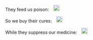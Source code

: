 
<!--
> The concept of a ‘Ballmer Peak’ was first proposed in 2007, postulating that there exists a very specific blood alcohol content which confers superhuman programming ability. [...] We conclusively refute the existence of a specific peak with large magnitude, but with 𝑝 <0.001 find that there was a significant positive effect to a low amount of alcohol—slightly less than two drinks—on programming ability. *- The Ballmer Peak: An Empirical Search*
-->

They feed us poison:&emsp;<img src="https://github.com/user-attachments/assets/b7813b7f-c8b6-4669-a9d5-d6031c5283cf" height="20">

So we buy their cures:&emsp;<img src="https://github.com/user-attachments/assets/43034997-4527-45e9-919b-f3bbd83be8d6" height="20">

While they suppress our medicine:&emsp;<img src="https://github.com/user-attachments/assets/ade41889-2d48-4d79-ad2d-5239a0713a20" height="20">




